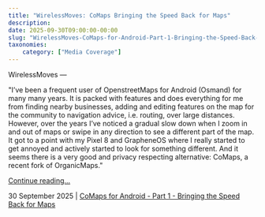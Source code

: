 ```yaml
---
title: "WirelessMoves: CoMaps Bringing the Speed Back for Maps"
description: 
date: 2025-09-30T09:00:00-00:00
slug: "WirelessMoves-CoMaps-for-Android-Part-1-Bringing-the-Speed-Back-for-Maps"
taxonomies:
    category: ["Media Coverage"]
---
```


WirelessMoves —
 
"I’ve been a frequent user of OpenstreetMaps for Android (Osmand) for many many years. It is packed with features and does everything for me from finding nearby businesses, adding and editing features on the map for the community to navigation advice, i.e. routing, over large distances. However, over the years I’ve noticed a gradual slow down when I zoom in and out of maps or swipe in any direction to see a different part of the map. It got to a point with my Pixel 8 and GrapheneOS where I really started to get annoyed and actively started to look for something different. And it seems there is a very good and privacy respecting alternative: CoMaps, a recent fork of OrganicMaps."

[Continue reading...](https://blog.wirelessmoves.com/2025/09/comaps-for-android-part-1-bringing-the-speed-back-for-maps.html)

30 September 2025 | [CoMaps for Android - Part 1 - Bringing the Speed Back for Maps](https://blog.wirelessmoves.com/2025/09/comaps-for-android-part-1-bringing-the-speed-back-for-maps.html)